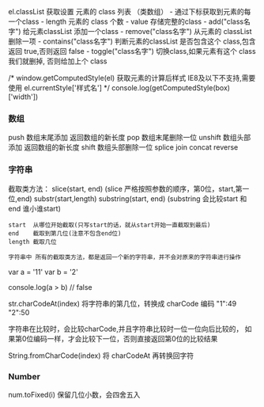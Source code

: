 el.classList 获取设置 元素的 class 列表 （类数组）
    - 通过下标获取到元素的每一个class
    - length                 元素的 class 个数
    - value                  存储完整的class
    - add("class名字")       给元素classList 添加一个class
    - remove("class名字")    从元素的 classList 删除一项
    - contains("class名字")  判断元素的classList 是否包含这个 class,包含返回 true,否则返回 false
    - toggle("class名字")    切换class,如果元素有这个 class 我们就删掉, 否则给加上个 class


/*
    window.getComputedStyle(el) 获取元素的计算后样式
    IE8及以下不支持,需要使用 el.currentStyle['样式名']
*/
console.log(getComputedStyle(box)['width'])


### 数组
push     数组末尾添加 返回数组的新长度
pop      数组末尾删除一位
unshift  数组头部添加 返回数组的新长度
shift    数组头部删除一位
splice
join
concat
reverse


### 字符串

截取类方法：
    slice(start, end) (slice 严格按照参数的顺序，第0位，start,第一位,end)
    substr(start,length)
    substring(start, end) (substring 会比较start 和 end 谁小谁start)

    start  从哪位开始截取(只写start的话，就从start开始一直截取到最后)
    end    截取到第几位(注意不包含end位)
    length 截取几位

    字符串中 所有的截取类方法，都是返回一个新的字符串，并不会对原来的字符串进行操作


var a = '11'
var b = '2'

console.log(a > b) // false

str.charCodeAt(index) 将字符串的第几位，转换成 charCode 编码
"1":49
"2":50

字符串在比较时，会比较charCode,并且字符串比较时一位一位向后比较的，
如果第0位编码一样，才会比较下一位，否则直接返回第0位的比较结果

String.fromCharCode(index)  将 charCodeAt 再转换回字符


### Number

num.toFixed(i)  保留几位小数，会四舍五入
